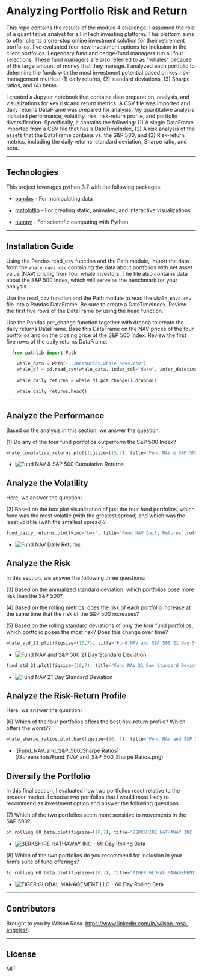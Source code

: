 # Analyzing Portfolio Risk and Return

This repo contains the results of the module 4 challenge. I assumed the role of a quantitative analyst for a FinTech investing platform. This platform aims to offer clients a one-stop online investment solution for their retirement portfolios. I've evaluated four new investment options for inclusion in the client portfolios. Legendary fund and hedge-fund managers run all four selections. These fund managers are also referred to as "whales" because of the large amount of money that they manage. I analyzed each portfolio to determine the funds with the most investment potential based on key risk-management metrics: (1) daily returns, (2) standard deviations, (3) Sharpe ratios, and (4) betas.

I created a Jupyter notebook that contains  data preparation, analysis, and visualizations for key risk and return metrics. A CSV file was imported and daily returns DataFrame was prepared for analysis. My quantitative analysis included performance, volatility, risk, risk-return profile, and portfolio diversification. Specifically, it contains the following: (1) A single DataFrame imported from a CSV file that has a DateTimeIndex, (2) A risk analysis of the assets that the DataFrame contains vs. the S&P 500, and (3) Risk-return metrics, including the daily returns, standard deviation, Sharpe ratio, and beta.

---

## Technologies

This project leverages python 3.7 with the following packages:

* [pandas](https://github.com/pandas-dev/pandas) - For manipulating data

* [matplotlib](https://github.com/matplotlib/matplotlib) - For creating static, animated, and interactive visualizations

* [numpy](https://github.com/numpy/numpy) - For scientific computing with Python

---

## Installation Guide

Using the Pandas read_csv function and the Path module, import the data from the `whale_navs.csv` containing the data about portfolios with net asset value (NAV) pricing from four whale investors. The file also contains data about the S&P 500 index, which will serve as the benchmark for your analysis.

Use the read_csv function and the Path module to read the `whale_navs.csv` file into a Pandas DataFrame. Be sure to create a DateTimeIndex. Review the first five rows of the DataFrame by using the head function.

Use the Pandas pct_change function together with dropna to create the daily returns DataFrame. Base this DataFrame on the NAV prices of the four portfolios and on the closing price of the S&P 500 Index. Review the first five rows of the daily returns DataFrame.

```python
  from pathlib import Path
    
    whale_data = Path("../Resources/whale_navs.csv")
    whale_df = pd.read_csv(whale_data, index_col="date", infer_datetime_format=True, parse_dates=True)
    
    whale_daily_returns = whale_df.pct_change().dropna()

    whale_daily_returns.head()
```
---

## **Analyze the Performance**

Based on the analysis in this section, we answer the question: 

(1) Do any of the four fund portfolios outperform the S&P 500 Index?

```python
whale_cumulative_returns.plot(figsize=(15,7), title="Fund NAV & S&P 500 Cumulative Returns")
```

* ![Fund NAV & S&P 500 Cumulative Returns](/Screenshots/Fund_NAV_S&P_500_Cumulative_Returns.png) 


## **Analyze the Volatility**

Here, we answer the question: 

(2) Based on the box plot visualization of just the four fund portfolios, which fund was the most volatile (with the greatest spread) and which was the least volatile (with the smallest spread)?

```python
fund_daily_returns.plot(kind='box', title="Fund NAV Daily Returns",rot=45)
```

* ![Fund NAV Daily Returns](/Screenshots/Fund_NAV_Daily_Returns.png)


## **Analyze the Risk**

In this section, we answer the following three questions: 

(3) Based on the annualized standard deviation, which portfolios pose more risk than the S&P 500?

(4) Based on the rolling metrics, does the risk of each portfolio increase at the same time that the risk of the S&P 500 increases?

(5) Based on the rolling standard deviations of only the four fund portfolios, which portfolio poses the most risk? Does this change over time?

```python
whale_std_21.plot(figsize=(10,7), title="Fund NAV and S&P 500 21 Day Standard Deviation")
```

* ![Fund NAV and S&P 500 21 Day Standard Deviation](/Screenshots/Fund_NAV_and_S&P_500_21_Day_Standard_Deviation.png)

```python
fund_std_21.plot(figsize=(10,7), title="Fund NAV 21 Day Standard Deviation")
```

* ![Fund NAV 21 Day Standard Deviation](/Screenshots/Fund_NAV_21_Day_Standard_Deviation.png)

## **Analyze the Risk-Return Profile**

Here, we answer the question: 

(6) Which of the four portfolios offers the best risk-return profile? Which offers the worst??

```python
whale_sharpe_ratios.plot.bar(figsize=(10, 7), title="Fund NAV and S&P 500 Sharpe Ratios")
```

* ![Fund_NAV_and_S&P_500_Sharpe Ratios](/Screenshots/Fund_NAV_and_S&P_500_Sharpe Ratios.png)


## **Diversify the Portfolio**

In this final section, I evaluated how two portfolios react relative to the broader market. I choose two portfolios that I would most likely to recommend as investment option and answer the following questions: 

(7) Which of the two portfolios seem more sensitive to movements in the S&P 500?

```python
bh_rolling_60_beta.plot(figsize=(10,7), title="BERKSHIRE HATHAWAY INC - 60 Day Rolling Beta")
```

* ![BERKSHIRE HATHAWAY INC - 60 Day Rolling Beta](/Screenshots/BERKSHIRE_HATHAWAY_INC-60_Day_Rolling_Beta.png)

(8) Which of the two portfolios do you recommend for inclusion in your firm’s suite of fund offerings?

```python
tg_rolling_60_beta.plot(figsize=(10,7), title="TIGER GLOBAL MANAGEMENT LLC - 60 Day Rolling Beta")
```

* ![TIGER GLOBAL MANAGEMENT LLC - 60 Day Rolling Beta](/Screenshots/TIGER_GLOBAL_MANAGEMENT_LLC.png)

---
## Contributors

Brought to you by Wilson Rosa. https://www.linkedin.com/in/wilson-rosa-angeles/.

---
## License

MIT
